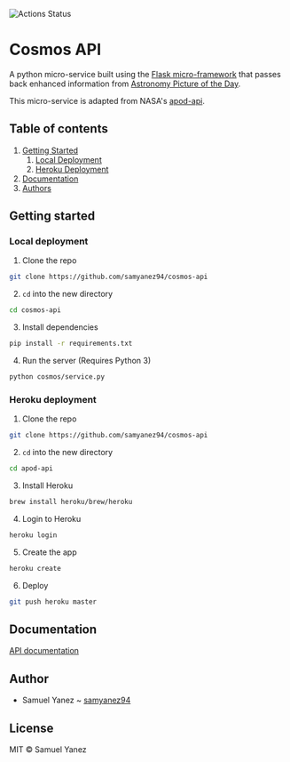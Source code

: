 ![Actions Status](https://github.com/samyanez94/cosmos-api/workflows/Test%20Python%20app/badge.svg)

# Cosmos API

A python micro-service built using the [Flask micro-framework](http://flask.pocoo.org) that passes back enhanced information from [Astronomy Picture of the Day](https://apod.nasa.gov/apod/astropix.html).

This micro-service is adapted from NASA's [apod-api](https://github.com/nasa/apod-api).

## Table of contents
1. [Getting Started](#getting_started)
    1. [Local Deployment](#local_deployment)
    2. [Heroku Deployment](#heroku)
2. [Documentation](#documentation)
4. [Authors](#author)

## Getting started <a name="getting_started"></a>

### Local deployment <a name="local_deployment"></a>

1. Clone the repo
```bash
git clone https://github.com/samyanez94/cosmos-api
```
2. `cd` into the new directory
```bash
cd cosmos-api
```
3. Install dependencies
```bash
pip install -r requirements.txt
```
4. Run the server (Requires Python 3)
```bash
python cosmos/service.py
```

### Heroku deployment <a name="heroku"></a>

1. Clone the repo
```bash
git clone https://github.com/samyanez94/cosmos-api
```
2. `cd` into the new directory
```bash
cd apod-api
```
3. Install Heroku
```bash
brew install heroku/brew/heroku
```
4. Login to Heroku
```bash
heroku login
```
5. Create the app
```bash
heroku create
```
6. Deploy
```bash
git push heroku master
```

## Documentation <a name="documentation"></a>

[API documentation](https://documenter.getpostman.com/view/4492878/SVYnRLcm?version=latest)

## Author <a name="author"></a>
* Samuel Yanez ~ [samyanez94](https://github.com/samyanez94)

## License

MIT © Samuel Yanez
